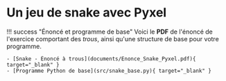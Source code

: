 # Un jeu de snake avec Pyxel

!!! success "Énoncé et programme de base"
    Voici le **PDF** de l'énoncé de l'exercice comportant des *trous*, ainsi qu'une structure de base pour votre programme.

    - [Snake - Énoncé à trous](documents/Enonce_Snake_Pyxel.pdf){ target="_blank" }
    - [Programme Python de base](src/snake_base.py){ target="_blank" }